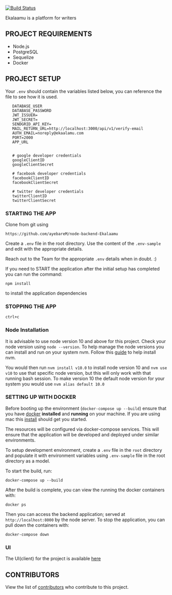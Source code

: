 [![Build Status](https://travis-ci.com/ayebareM/node-backend-Ekalaamu.svg?branch=develop)](https://travis-ci.com/ayebareM/node-backend-Ekalaamu)


Ekalaamu is a platform for writers 

## PROJECT REQUIREMENTS
- Node.js 
- PostgreSQL 
- Sequelize
- Docker

## PROJECT SETUP

Your `.env` should contain the variables listed below, you can reference the file to see how it is used.

```DATABASE
   DATABASE_USER
   DATABASE_PASSWORD
   JWT_ISSUER=
   JWT_SECRET=
   SENDGRID_API_KEY=
   MAIL_RETURN_URL=http://localhost:3000/api/v1/verify-email
   AUTH_EMAIL=noreply@ekaalamu.com
   PORT=2000
   APP_URL
   
   
   # google developer credentials
   googleClientID
   googleClientSecret
   
   # facebook developer credentials
   facebookClientID
   facebookClientSecret
   
   # twitter developer credentials
   twitterClientID
   twitterClientSecret
```

### STARTING THE APP
Clone from git using

```
https://github.com/ayebareM/node-backend-Ekalaamu

```

Create a `.env` file in the root directory. Use the content of the `.env-sample` and edit with the appropriate details.

Reach out to the Team for the appropriate `.env` details when in doubt. :)


If you need to START the application after the initial setup has completed you can run the command:

```
npm install

```
to install the application dependencies


### STOPPING THE APP

```
ctrl+c
```

### Node Installation

It is advisable to use node version 10 and above for this project. Check your node version using `node --version`. To help manage the node versions you can install and run on your system nvm. Follow this [guide](https://gist.github.com/d2s/372b5943bce17b964a79#install-nvm-for-managing-nodejs-versions) to help install nvm.

You would then run `nvm install v10.0` to install node version 10 and `nvm use v10` to use that specific node version, but this will only work with that running bash session. To make version 10 the default node version for your system you would use `nvm alias default 10.0`


### SETTING UP WITH DOCKER

Before booting up the environment (`docker-compose up --build`) ensure that you have [docker](https://docs.docker.com/) **installed** and **running** on your machine.
If you are using mac this [install](https://docs.docker.com/docker-for-mac/install/) should get you started.

The resources will be configured via docker-compose services. This will ensure that the application will be developed and deployed under similar environments.

To setup development environment, create a `.env` file in the `root` directory and populate it with environment variables using `.env-sample` file in the root directory as a model.

To start the build, run:

```
docker-compose up --build
```

After the build is complete, you can view the running the docker containers with:

```
docker ps
```

Then you can access the backend application; served at `http://localhost:8000` by the node server.
To stop the application, you can pull down the containers with:

```
docker-compose down
```

### UI

The UI(client) for the project is available [here](https://ekalaamu.netlify.com/)

## CONTRIBUTORS

View the list of [contributors](https://github.com/ayebareM/node-backend-Ekalaamu/graphs/contributors) who contribute to this project.
